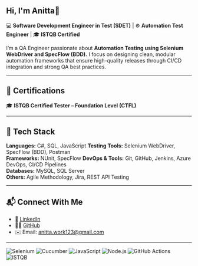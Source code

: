 ## Hi, I'm Anitta👋

💻 **Software Development Engineer in Test (SDET)** | ⚙️ **Automation Test Engineer** | 🎓 **ISTQB Certified**

I’m a QA Engineer passionate about **Automation Testing using Selenium WebDriver and SpecFlow (BDD).** 
I focus on designing clean, modular automation frameworks that ensure high-quality releases through CI/CD integration and strong QA best practices.

---

## 🧾 Certifications

🎓 **ISTQB Certified Tester – Foundation Level (CTFL)**

---

## 🧰 Tech Stack

**Languages:** C#, SQL, JavaScript 
**Testing Tools:** Selenium WebDriver, SpecFlow (BDD), Postman  
**Frameworks:** NUnit, SpecFlow 
**DevOps & Tools:** Git, GitHub, Jenkins, Azure DevOps, CI/CD Pipelines  
**Databases:** MySQL, SQL Server  
**Others:** Agile Methodology, Jira, REST API Testing

---

## 📬 Connect With Me

- 💼 [LinkedIn](https://www.linkedin.com/in/anitta-susan-thomas-4431341a3)
- 🧑‍💻 [GitHub](https://github.com/yourusername)
- ✉️ Email: anitta.work123@gmail.com

---
![Selenium](https://img.shields.io/badge/-Selenium-43B02A?logo=selenium&logoColor=white)
![Cucumber](https://img.shields.io/badge/-Cucumber-23D96C?logo=cucumber&logoColor=white)
![JavaScript](https://img.shields.io/badge/-JavaScript-F7DF1E?logo=javascript&logoColor=black)
![Node.js](https://img.shields.io/badge/-Node.js-339933?logo=node.js&logoColor=white)
![GitHub Actions](https://img.shields.io/badge/-GitHub%20Actions-2088FF?logo=github-actions&logoColor=white)
![ISTQB](https://img.shields.io/badge/-ISTQB%20Certified-FF0000?logo=awesomelists&logoColor=white)
